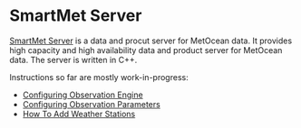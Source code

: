 # SmartMet Server

[SmartMet Server](https://github.com/fmidev/smartmet-server) is a data
and procut server for MetOcean data. It provides high capacity and
high availability data and product server for MetOcean data. The
server is written in C++.

Instructions so far are mostly work-in-progress:

* [Configuring Observation Engine](docs/Configuring-Observation-Engine.md)
* [Configuring Observation Parameters](docs/Configuring-Observation-Parameters.md)
* [How To Add Weather Stations](docs/How-To-Add-Weather-Stations.md)
